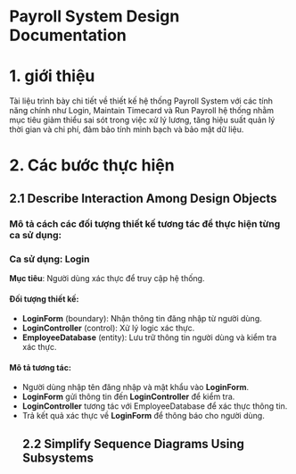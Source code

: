 # Payroll System Design Documentation
# 1. giới thiệu
Tài liệu trình bày chi tiết về thiết kế hệ thống Payroll System với các tính năng chính như Login, Maintain Timecard và  Run Payroll hệ thống nhằm mục tiêu giảm thiểu sai sót trong việc xử lý lương, tăng hiệu suất quản lý thời gian và chi phí, đảm bảo tính minh bạch và bảo mật dữ liệu.
# 2. Các bước thực hiện
## 2.1 Describe Interaction Among Design Objects
### Mô tả cách các đối tượng thiết kế tương tác để thực hiện từng ca sử dụng:
### Ca sử dụng: Login
**Mục tiêu**: Người dùng xác thực để truy cập hệ thống.
#### Đối tượng thiết kế:
+ **LoginForm** (boundary): Nhận thông tin đăng nhập từ người dùng.
+ **LoginController** (control): Xử lý logic xác thực.
+ **EmployeeDatabase** (entity): Lưu trữ thông tin người dùng và kiểm tra xác thực.
#### Mô tả tương tác:
+ Người dùng nhập tên đăng nhập và mật khẩu vào **LoginForm**.
+ **LoginForm** gửi thông tin đến **LoginController** để kiểm tra.
+ **LoginController** tương tác với EmployeeDatabase để xác thực thông tin.
+ Trả kết quả xác thực về **LoginForm** để thông báo cho người dùng.
  ## 2.2 Simplify Sequence Diagrams Using Subsystems
  
  


